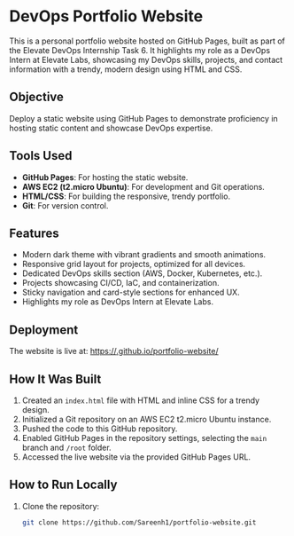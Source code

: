 # DevOps Portfolio Website

This is a personal portfolio website hosted on GitHub Pages, built as part of the Elevate DevOps Internship Task 6. It highlights my role as a DevOps Intern at Elevate Labs, showcasing my DevOps skills, projects, and contact information with a trendy, modern design using HTML and CSS.

## Objective
Deploy a static website using GitHub Pages to demonstrate proficiency in hosting static content and showcase DevOps expertise.

## Tools Used
- **GitHub Pages**: For hosting the static website.
- **AWS EC2 (t2.micro Ubuntu)**: For development and Git operations.
- **HTML/CSS**: For building the responsive, trendy portfolio.
- **Git**: For version control.

## Features
- Modern dark theme with vibrant gradients and smooth animations.
- Responsive grid layout for projects, optimized for all devices.
- Dedicated DevOps skills section (AWS, Docker, Kubernetes, etc.).
- Projects showcasing CI/CD, IaC, and containerization.
- Sticky navigation and card-style sections for enhanced UX.
- Highlights my role as DevOps Intern at Elevate Labs.

## Deployment
The website is live at: [https://<Sareen Kumar>.github.io/portfolio-website/](https://<Sareenh1>.github.io/portfolio-website/)

## How It Was Built
1. Created an `index.html` file with HTML and inline CSS for a trendy design.
2. Initialized a Git repository on an AWS EC2 t2.micro Ubuntu instance.
3. Pushed the code to this GitHub repository.
4. Enabled GitHub Pages in the repository settings, selecting the `main` branch and `/root` folder.
5. Accessed the live website via the provided GitHub Pages URL.

## How to Run Locally
1. Clone the repository:
   ```bash
   git clone https://github.com/Sareenh1/portfolio-website.git
